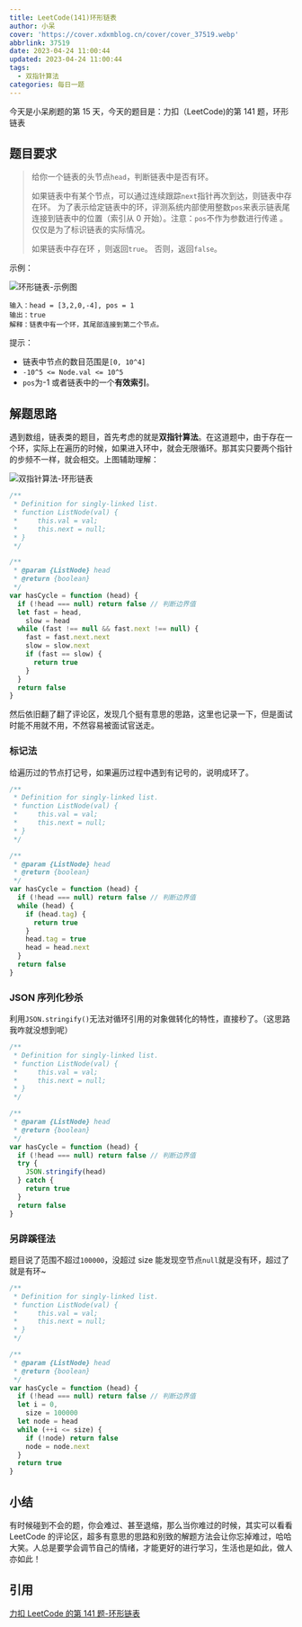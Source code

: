 ```yaml
---
title: LeetCode(141)环形链表
author: 小呆
cover: 'https://cover.xdxmblog.cn/cover/cover_37519.webp'
abbrlink: 37519
date: 2023-04-24 11:00:44
updated: 2023-04-24 11:00:44
tags:
  - 双指针算法
categories: 每日一题
---
```


今天是小呆刷题的第 15 天，今天的题目是：力扣（LeetCode)的第 141 题，环形链表

## 题目要求

> 给你一个链表的头节点`head`，判断链表中是否有环。
>
> 如果链表中有某个节点，可以通过连续跟踪`next`指针再次到达，则链表中存在环。 为了表示给定链表中的环，评测系统内部使用整数`pos`来表示链表尾连接到链表中的位置（索引从 0 开始）。注意：`pos`不作为参数进行传递 。仅仅是为了标识链表的实际情况。
>
> 如果链表中存在环 ，则返回`true`。 否则，返回`false`。

<!--more-->

示例：

![环形链表-示例图](https://img.xdxmblog.cn/images/article_37519_01.png)

```
输入：head = [3,2,0,-4], pos = 1
输出：true
解释：链表中有一个环，其尾部连接到第二个节点。
```

提示：

- 链表中节点的数目范围是`[0, 10^4]`
- `-10^5 <= Node.val <= 10^5`
- `pos`为-1 或者链表中的一个**有效索引**。

## 解题思路

遇到数组，链表类的题目，首先考虑的就是**双指针算法**。在这道题中，由于存在一个环，实际上在遍历的时候，如果进入环中，就会无限循环。那其实只要两个指针的步频不一样，就会相交。上图辅助理解：

![双指针算法-环形链表](https://img.xdxmblog.cn/images/article_37519_02.gif)

```javascript
/**
 * Definition for singly-linked list.
 * function ListNode(val) {
 *     this.val = val;
 *     this.next = null;
 * }
 */

/**
 * @param {ListNode} head
 * @return {boolean}
 */
var hasCycle = function (head) {
  if (!head === null) return false // 判断边界值
  let fast = head,
    slow = head
  while (fast !== null && fast.next !== null) {
    fast = fast.next.next
    slow = slow.next
    if (fast == slow) {
      return true
    }
  }
  return false
}
```

然后依旧翻了翻了评论区，发现几个挺有意思的思路，这里也记录一下，但是面试时能不用就不用，不然容易被面试官送走。

### 标记法

给遍历过的节点打记号，如果遍历过程中遇到有记号的，说明成环了。

```javascript
/**
 * Definition for singly-linked list.
 * function ListNode(val) {
 *     this.val = val;
 *     this.next = null;
 * }
 */

/**
 * @param {ListNode} head
 * @return {boolean}
 */
var hasCycle = function (head) {
  if (!head === null) return false // 判断边界值
  while (head) {
    if (head.tag) {
      return true
    }
    head.tag = true
    head = head.next
  }
  return false
}
```

### JSON 序列化秒杀

利用`JSON.stringify()`无法对循环引用的对象做转化的特性，直接秒了。（这思路我咋就没想到呢）

```javascript
/**
 * Definition for singly-linked list.
 * function ListNode(val) {
 *     this.val = val;
 *     this.next = null;
 * }
 */

/**
 * @param {ListNode} head
 * @return {boolean}
 */
var hasCycle = function (head) {
  if (!head === null) return false // 判断边界值
  try {
    JSON.stringify(head)
  } catch {
    return true
  }
  return false
}
```

### 另辟蹊径法

题目说了范围不超过`100000`，没超过 size 能发现空节点`null`就是没有环，超过了就是有环~

```javascript
/**
 * Definition for singly-linked list.
 * function ListNode(val) {
 *     this.val = val;
 *     this.next = null;
 * }
 */

/**
 * @param {ListNode} head
 * @return {boolean}
 */
var hasCycle = function (head) {
  if (!head === null) return false // 判断边界值
  let i = 0,
    size = 100000
  let node = head
  while (++i <= size) {
    if (!node) return false
    node = node.next
  }
  return true
}
```

## 小结

有时候碰到不会的题，你会难过、甚至退缩，那么当你难过的时候，其实可以看看 LeetCode 的评论区，超多有意思的思路和别致的解题方法会让你忘掉难过，哈哈大笑。人总是要学会调节自己的情绪，才能更好的进行学习，生活也是如此，做人亦如此！

## 引用

[力扣 LeetCode 的第 141 题-环形链表](https://leetcode.cn/problems/linked-list-cycle/)
